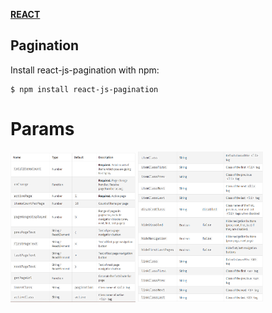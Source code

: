 [**REACT**](react.md)


## Pagination

Install react-js-pagination with npm:

    $ npm install react-js-pagination


# Params

<img src="../images/proms1.png" width=200/>
<img src="../images/proms2.png" width=200/>
